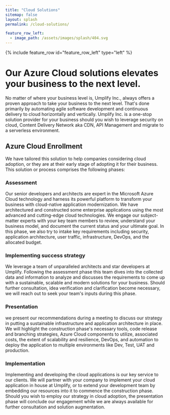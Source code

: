 ```yaml
---
title: "Cloud Solutions"
sitemap: false
layout: splash
permalink: /cloud-solutions/

feature_row_left:
  - image_path: /assets/images/splash/404.svg
---
```


{% include feature_row id="feature_row_left" type="left" %}

# Our Azure Cloud solutions elevates your business to the next level.

No matter of where your business level is, Umplify Inc., always offers a proven approach to take your business to the next level. That's done primarily by automating agile software development and continuous delivery to cloud horizontally and vertically. Umplify Inc. is a one-stop solution provider for your business should you wish to leverage security on cloud, Content Delivery Network aka CDN, API Management and migrate to a serverless environment.


## Azure Cloud Enrollment

We have tailored this solution to help companies considering cloud adoption, or they are at their early stage of adopting it for their business. This solution or process comprises the following phases:

### Assessment

Our senior developers and architects are expert in the Microsoft Azure Cloud technology and harness its powerful platform to transform your business with cloud-native application modernization. We have architectured and constructed some enterprise applications using the most advanced and cutting-edge cloud technologies. We engage our subject-matter experts with your key team members to review, understand your business model, and document the current status and your ultimate goal. In this phase, we also try to intake key requirements including security, application architecture, user traffic, infrastructure, DevOps, and the allocated budget.

### Implementing success strategy

We leverage a team of unparalleled architects and star developers at Umplify. Following the assessment phase this team dives into the collected data and information to analyze and discusses the requirements to come up with a sustainable, scalable and modern solutions for your business. Should further consultation, idea verification and clarification become necessary, we will reach out to seek your team's inputs during this phase. 


### Presentation

we present our recommendations during a meeting to discuss our strategy in putting a sustainable infrastructure and application architecture in place. We will highlight the construction phase's necessary tools, code release and branching strategies, Azure Cloud components to utilize, associated costs, the extent of scalability and resilience, DevOps, and automation to deploy the application to multiple environments like Dev, Test, UAT and production. 

### Implementation

Implementing and developing the cloud applications is our key service to our clients. We will partner with your company to implement your cloud application in house at Umplify, or to extend your development team by embedding our resources into it to commence the construction phase. Should you wish to employ our strategy in cloud adoption, the presentation phase will conclude our engagement while we are always available for further consultation and solution augmentation.